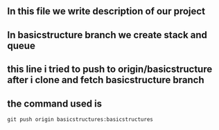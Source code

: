 ## In this file we write description of our project
## In basicstructure branch we create stack and queue 
## this line i tried to push to origin/basicstructure after i clone and fetch basicstructure branch
## the command used is
```
git push origin basicstructures:basicstructures
```
